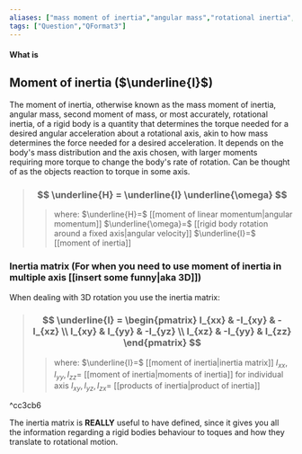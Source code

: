 ```yaml
---
aliases: ["mass moment of inertia","angular mass","rotational inertia","inertia matrix"]
tags: ["Question","QFormat3"]
---
```


#### What is
## Moment of inertia ($\underline{I}$)
The moment of inertia, otherwise known as the mass moment of inertia, angular mass, second moment of mass, or most accurately, rotational inertia, of a rigid body is a quantity that determines the torque needed for a desired angular acceleration about a rotational axis, akin to how mass determines the force needed for a desired acceleration. It depends on the body's mass distribution and the axis chosen, with larger moments requiring more torque to change the body's rate of rotation.
Can be thought of as the objects reaction to torque in some axis.

> ### $$ \underline{H} = \underline{I} \underline{\omega} $$ 
>> where:
>> $\underline{H}=$ [[moment of linear momentum|angular momentum]]
>> $\underline{\omega}=$ [[rigid body rotation around a fixed axis|angular velocity]]
>> $\underline{I}=$ [[moment of inertia]]

### Inertia matrix (For when you need to use moment of inertia in multiple axis [[insert some funny|aka 3D]])

When dealing with 3D rotation you use the inertia matrix:

> ### $$ \underline{I} = \begin{pmatrix} I_{xx}  & -I_{xy} & -I_{xz} \\ I_{xy} & I_{yy} & -I_{yz}  \\ I_{xz} & -I_{yy} & I_{zz} \end{pmatrix} $$ 
>> where:
>> $\underline{I}=$ [[moment of inertia|inertia matrix]]
>> $I_{xx},I_{yy},I_{zz}=$ [[moment of inertia|moments of inertia]] for individual axis
>> $I_{xy},I_{yz},I_{zx}=$ [[products of inertia|product of inertia]]

^cc3cb6

 
The inertia matrix is __REALLY__ useful to have defined, since it gives you all the information regarding a rigid bodies behaviour to toques and how they translate to rotational motion.
